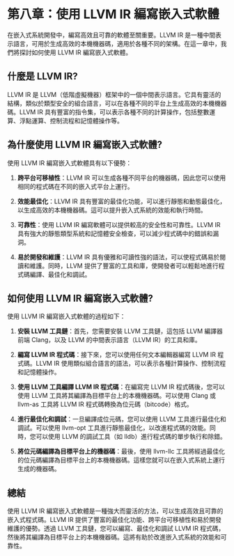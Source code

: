 # 第八章：使用 LLVM IR 編寫嵌入式軟體

在嵌入式系統開發中，編寫高效且可靠的軟體至關重要。LLVM IR 是一種中間表示語言，可用於生成高效的本機機器碼，適用於各種不同的架構。在這一章中，我們將探討如何使用 LLVM IR 編寫嵌入式軟體。

## 什麼是 LLVM IR?

LLVM IR 是 LLVM（低階虛擬機器）框架中的一個中間表示語言。它具有靈活的結構，類似於類型安全的組合語言，可以在各種不同的平台上生成高效的本機機器碼。LLVM IR 具有豐富的指令集，可以表示各種不同的計算操作，包括整數運算、浮點運算、控制流程和記憶體操作等。

## 為什麼使用 LLVM IR 編寫嵌入式軟體?

使用 LLVM IR 編寫嵌入式軟體具有以下優勢：

1. **跨平台可移植性**：LLVM IR 可以生成各種不同平台的機器碼，因此您可以使用相同的程式碼在不同的嵌入式平台上運行。

2. **效能最佳化**：LLVM IR 具有豐富的最佳化功能，可以進行靜態和動態最佳化，以生成高效的本機機器碼。這可以提升嵌入式系統的效能和執行時間。

3. **可靠性**：使用 LLVM IR 編寫軟體可以提供較高的安全性和可靠性。LLVM IR 具有強大的靜態類型系統和記憶體安全檢查，可以減少程式碼中的錯誤和漏洞。

4. **易於開發和維護**：LLVM IR 具有優雅和可讀性強的語法，可以使程式碼易於閱讀和維護。同時，LLVM 提供了豐富的工具和庫，使開發者可以輕鬆地進行程式碼編譯、最佳化和調試。

## 如何使用 LLVM IR 編寫嵌入式軟體?

使用 LLVM IR 編寫嵌入式軟體的過程如下：

1. **安裝 LLVM 工具鏈**：首先，您需要安裝 LLVM 工具鏈，這包括 LLVM 編譯器前端 Clang，以及 LLVM 的中間表示語言（LLVM IR）的工具和庫。

2. **編寫 LLVM IR 程式碼**：接下來，您可以使用任何文本編輯器編寫 LLVM IR 程式碼。LLVM IR 使用類似組合語言的語法，可以表示各種計算操作、控制流程和記憶體操作。

3. **使用 LLVM 工具編譯 LLVM IR 程式碼**：在編寫完 LLVM IR 程式碼後，您可以使用 LLVM 工具將其編譯為目標平台上的本機機器碼。可以使用 Clang 或 llvm-as 工具將 LLVM IR 程式碼轉換為位元碼（bitcode）格式。

4. **進行最佳化和調試**：一旦編譯成位元碼，您可以使用 LLVM 工具進行最佳化和調試。可以使用 llvm-opt 工具進行靜態最佳化，以改進程式碼的效能。同時，您可以使用 LLVM 的調試工具（如 lldb）進行程式碼的單步執行和除錯。

5. **將位元碼編譯為目標平台上的機器碼**：最後，使用 llvm-llc 工具將經過最佳化的位元碼編譯為目標平台上的本機機器碼。這樣您就可以在嵌入式系統上運行生成的機器碼。

## 總結

使用 LLVM IR 編寫嵌入式軟體是一種強大而靈活的方法，可以生成高效且可靠的嵌入式程式碼。LLVM IR 提供了豐富的最佳化功能、跨平台可移植性和易於開發維護的優勢。透過 LLVM 工具鏈，您可以編寫、最佳化和調試 LLVM IR 程式碼，然後將其編譯為目標平台上的本機機器碼。這將有助於改進嵌入式系統的效能和可靠性。